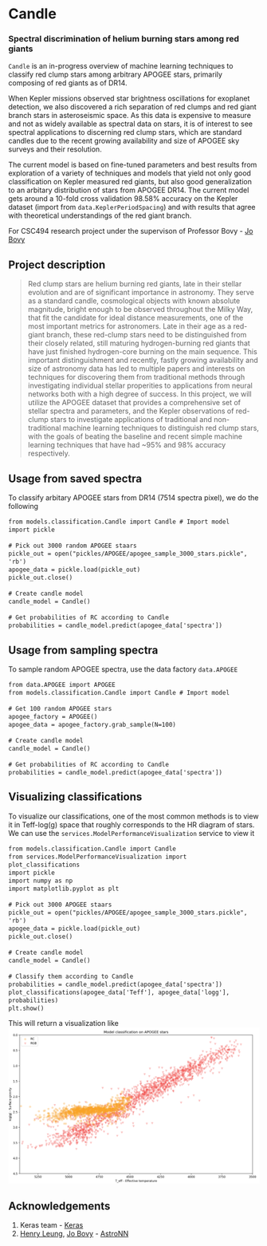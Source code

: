 # Candle
### Spectral discrimination of helium burning stars among red giants

`Candle` is an in-progress overview of machine learning techniques to classify red clump stars among arbitrary APOGEE stars, primarily composing of red giants as of DR14. 

When Kepler missions observed star brightness oscillations for exoplanet detection, we also discovered a rich separation of red clumps and red giant branch stars in asteroseismic space. As this data is expensive to measure and not as widely available as spectral data on stars, it is of interest to see spectral applications to discerning red clump stars, which are standard candles due to the recent growing availability and size of APOGEE sky surveys and their resolution. 

The current model is based on fine-tuned parameters and best results from exploration of a variety of techniques and models that yield not only good classification on Kepler measured red giants, but also good generalization to an arbitary distribution of stars from APOGEE DR14. The current model gets around a 10-fold cross validation 98.58% accuracy on the Kepler dataset (import from `data.KeplerPeriodSpacing`) and with results that agree with theoretical understandings of the red giant branch. 

For CSC494 research project under the supervison of Professor Bovy - <a href="http://astro.utoronto.ca/~bovy/">Jo Bovy</a>

## Project description

> Red clump stars are helium burning red giants, late in their stellar evolution and are of significant importance in astronomy. They serve as a standard candle, cosmological objects with known absolute magnitude, bright enough to be observed throughout the Milky Way, that fit the candidate for ideal distance measurements, one of the most important metrics for astronomers. Late in their age as a red-giant branch, these red-clump stars need to be distinguished from their closely related, still maturing hydrogen-burning red giants that have just finished hydrogen-core burning on the main sequence. This important distinguishment and recently, fastly growing availability and size of astronomy data has led to multiple papers and interests on techniques for discovering them from traditional methods through investigating individual stellar properities to applications from neural networks both with a high degree of success. In this project, we will utilize the APOGEE dataset that provides a comprehensive set of stellar spectra and parameters, and the Kepler observations of red-clump stars to investigate applications of traditional and non-traditional machine learning techniques to distinguish red clump stars, with the goals of beating the baseline and recent simple machine learning techniques that have had ~95% and 98% accuracy respectively. 

## Usage from saved spectra

To classify arbitary APOGEE stars from DR14 (7514 spectra pixel), we do the following

```
from models.classification.Candle import Candle # Import model
import pickle

# Pick out 3000 random APOGEE staars
pickle_out = open("pickles/APOGEE/apogee_sample_3000_stars.pickle", 'rb')
apogee_data = pickle.load(pickle_out)
pickle_out.close()

# Create candle model
candle_model = Candle()

# Get probabilities of RC according to Candle
probabilities = candle_model.predict(apogee_data['spectra'])
```

## Usage from sampling spectra

To sample random APOGEE spectra, use the data factory `data.APOGEE`

```
from data.APOGEE import APOGEE
from models.classification.Candle import Candle # Import model

# Get 100 random APOGEE stars
apogee_factory = APOGEE()
apogee_data = apogee_factory.grab_sample(N=100)

# Create candle model
candle_model = Candle()

# Get probabilities of RC according to Candle
probabilities = candle_model.predict(apogee_data['spectra'])
```

## Visualizing classifications

To visualize our classifications, one of the most common methods is to view it in Teff-log(g) space that roughly corresponds to the HR diagram of stars. We can use the `services.ModelPerformanceVisualization` service to view it

```
from models.classification.Candle import Candle
from services.ModelPerformanceVisualization import plot_classifications
import pickle
import numpy as np
import matplotlib.pyplot as plt

# Pick out 3000 APOGEE staars
pickle_out = open("pickles/APOGEE/apogee_sample_3000_stars.pickle", 'rb')
apogee_data = pickle.load(pickle_out)
pickle_out.close()

# Create candle model
candle_model = Candle()

# Classify them according to Candle
probabilities = candle_model.predict(apogee_data['spectra'])
plot_classifications(apogee_data['Teff'], apogee_data['logg'], probabilities)
plt.show()
```

This will return a visualization like
![Classifications](/plots/readme/fig1.png)

## Acknowledgements

1. Keras team - <a href="https://github.com/keras-team/keras">Keras</a>
2. <a href="https://github.com/henrysky">Henry Leung</a>, <a href="https://github.com/jobovy">Jo Bovy</a> - <a href="https://github.com/henrysky/astroNN">AstroNN</a>